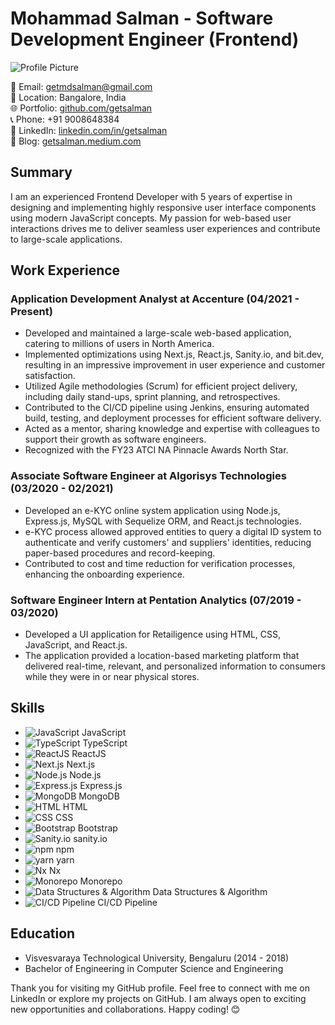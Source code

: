 # Mohammad Salman - Software Development Engineer (Frontend)

![Profile Picture](https://github.com/getsalman/profile-pic.png)

📧 Email: getmdsalman@gmail.com  
📍 Location: Bangalore, India  
🌐 Portfolio: [github.com/getsalman](https://github.com/getsalman)  
📞 Phone: +91 9008648384  
💼 LinkedIn: [linkedin.com/in/getsalman](https://linkedin.com/in/getsalman)  
📝 Blog: [getsalman.medium.com](https://getsalman.medium.com)

## Summary
I am an experienced Frontend Developer with 5 years of expertise in designing and implementing highly responsive user interface components using modern JavaScript concepts. My passion for web-based user interactions drives me to deliver seamless user experiences and contribute to large-scale applications.

## Work Experience

### Application Development Analyst at Accenture (04/2021 - Present)
- Developed and maintained a large-scale web-based application, catering to millions of users in North America.
- Implemented optimizations using Next.js, React.js, Sanity.io, and bit.dev, resulting in an impressive improvement in user experience and customer satisfaction.
- Utilized Agile methodologies (Scrum) for efficient project delivery, including daily stand-ups, sprint planning, and retrospectives.
- Contributed to the CI/CD pipeline using Jenkins, ensuring automated build, testing, and deployment processes for efficient software delivery.
- Acted as a mentor, sharing knowledge and expertise with colleagues to support their growth as software engineers.
- Recognized with the FY23 ATCI NA Pinnacle Awards North Star.

### Associate Software Engineer at Algorisys Technologies (03/2020 - 02/2021)
- Developed an e-KYC online system application using Node.js, Express.js, MySQL with Sequelize ORM, and React.js technologies.
- e-KYC process allowed approved entities to query a digital ID system to authenticate and verify customers' and suppliers' identities, reducing paper-based procedures and record-keeping.
- Contributed to cost and time reduction for verification processes, enhancing the onboarding experience.

### Software Engineer Intern at Pentation Analytics (07/2019 - 03/2020)
- Developed a UI application for Retailigence using HTML, CSS, JavaScript, and React.js.
- The application provided a location-based marketing platform that delivered real-time, relevant, and personalized information to consumers while they were in or near physical stores.

## Skills
- ![JavaScript](https://github.com/getsalman/skills-logos/javascript.png) JavaScript
- ![TypeScript](https://github.com/getsalman/skills-logos/typescript.png) TypeScript
- ![ReactJS](https://github.com/getsalman/skills-logos/react.png) ReactJS
- ![Next.js](https://github.com/getsalman/skills-logos/nextjs.png) Next.js
- ![Node.js](https://github.com/getsalman/skills-logos/nodejs.png) Node.js
- ![Express.js](https://github.com/getsalman/skills-logos/expressjs.png) Express.js
- ![MongoDB](https://github.com/getsalman/skills-logos/mongodb.png) MongoDB
- ![HTML](https://github.com/getsalman/skills-logos/html.png) HTML
- ![CSS](https://github.com/getsalman/skills-logos/css.png) CSS
- ![Bootstrap](https://github.com/getsalman/skills-logos/bootstrap.png) Bootstrap
- ![Sanity.io](https://github.com/getsalman/skills-logos/sanityio.png) sanity.io
- ![npm](https://github.com/getsalman/skills-logos/npm.png) npm
- ![yarn](https://github.com/getsalman/skills-logos/yarn.png) yarn
- ![Nx](https://github.com/getsalman/skills-logos/nx.png) Nx
- ![Monorepo](https://github.com/getsalman/skills-logos/monorepo.png) Monorepo
- ![Data Structures & Algorithm](https://github.com/getsalman/skills-logos/dsa.png) Data Structures & Algorithm
- ![CI/CD Pipeline](https://github.com/getsalman/skills-logos/cicd.png) CI/CD Pipeline

## Education
- Visvesvaraya Technological University, Bengaluru (2014 - 2018)
- Bachelor of Engineering in Computer Science and Engineering

Thank you for visiting my GitHub profile. Feel free to connect with me on LinkedIn or explore my projects on GitHub. I am always open to exciting new opportunities and collaborations. Happy coding! 😊
